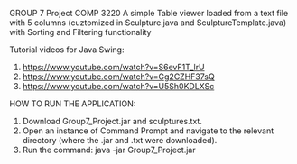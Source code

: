 GROUP 7 Project COMP 3220
A simple Table viewer loaded from a text file with 5 columns (cuztomized in Sculpture.java and SculptureTemplate.java) with Sorting and Filtering functionality

Tutorial videos for Java Swing:
1. https://www.youtube.com/watch?v=S6evF1T_lrU
2. https://www.youtube.com/watch?v=Gg2CZHF37sQ
3. https://www.youtube.com/watch?v=U5Sh0KDLXSc

HOW TO RUN THE APPLICATION:
1. Download Group7_Project.jar and sculptures.txt.
2. Open an instance of Command Prompt and navigate to the relevant directory (where the .jar and .txt were downloaded).
3. Run the command: java -jar Group7_Project.jar
